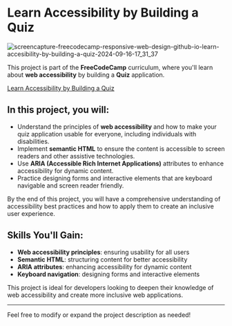 # Learn Accessibility by Building a Quiz

![screencapture-freecodecamp-responsive-web-design-github-io-learn-accesibility-by-building-a-quiz-2024-09-16-17_31_37](https://github.com/user-attachments/assets/7fe9c43a-4cb2-4ab4-89da-28f911f07619)

This project is part of the **FreeCodeCamp** curriculum, where you'll learn about **web accessibility** by building a **Quiz** application.

[Learn Accessibility by Building a Quiz](https://freecodecamp-responsive-web-design.github.io/learn-accesibility-by-building-a-quiz/)

## In this project, you will:
- Understand the principles of **web accessibility** and how to make your quiz application usable for everyone, including individuals with disabilities.
- Implement **semantic HTML** to ensure the content is accessible to screen readers and other assistive technologies.
- Use **ARIA (Accessible Rich Internet Applications)** attributes to enhance accessibility for dynamic content.
- Practice designing forms and interactive elements that are keyboard navigable and screen reader friendly.

By the end of this project, you will have a comprehensive understanding of accessibility best practices and how to apply them to create an inclusive user experience.

## Skills You'll Gain:
- **Web accessibility principles**: ensuring usability for all users
- **Semantic HTML**: structuring content for better accessibility
- **ARIA attributes**: enhancing accessibility for dynamic content
- **Keyboard navigation**: designing forms and interactive elements

This project is ideal for developers looking to deepen their knowledge of web accessibility and create more inclusive web applications.

---

Feel free to modify or expand the project description as needed!
